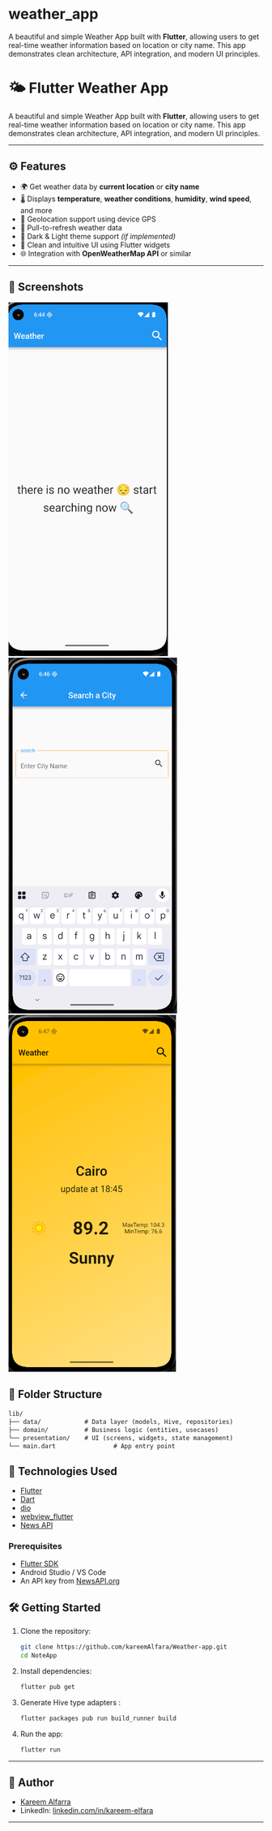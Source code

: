 # weather_app

A beautiful and simple Weather App built with **Flutter**, allowing users to get real-time weather information based on location or city name. This app demonstrates clean architecture, API integration, and modern UI principles.


# 🌤️ Flutter Weather App

A beautiful and simple Weather App built with **Flutter**, allowing users to get real-time weather information based on location or city name. This app demonstrates clean architecture, API integration, and modern UI principles.

---
## ⚙️ Features

- 🌍 Get weather data by **current location** or **city name**
- 🌡️ Displays **temperature**, **weather conditions**, **humidity**, **wind speed**, and more
- 📍 Geolocation support using device GPS
- 🔄 Pull-to-refresh weather data
- 🌙 Dark & Light theme support *(if implemented)*
- 🧭 Clean and intuitive UI using Flutter widgets
- 🌐 Integration with **OpenWeatherMap API** or similar

---

## 📱 Screenshots

![Home Screen](assets/screenshots/homepage.png)
![searching View](assets/screenshots/searchpage.png)
![weather View](assets/screenshots/weatherpage.png)

## 📂 Folder Structure

```plaintext
lib/
├── data/            # Data layer (models, Hive, repositories)
├── domain/          # Business logic (entities, usecases)
└── presentation/    # UI (screens, widgets, state management)
└── main.dart                # App entry point
```

## 🧰 Technologies Used

- [Flutter](https://flutter.dev/)
- [Dart](https://dart.dev/)
- [dio](https://pub.dev/packages/dio)
- [webview_flutter](https://pub.dev/packages/webview_flutter) 
- [News API](https://newsapi.org/)

### Prerequisites

- [Flutter SDK](https://flutter.dev/docs/get-started/install)
- Android Studio / VS Code
- An API key from [NewsAPI.org](https://newsapi.org/) 
## 🛠️ Getting Started

1. Clone the repository:
   ```bash
   git clone https://github.com/kareemAlfara/Weather-app.git
   cd NoteApp
   ```

2. Install dependencies:
   ```bash
   flutter pub get
   ```

3. Generate Hive type adapters :
   ```bash
   flutter packages pub run build_runner build
   ```

4. Run the app:
   ```bash
   flutter run
   ```

---

## 👤 Author

- [Kareem Alfarra](https://github.com/kareemAlfara/)
- LinkedIn: [linkedin.com/in/kareem-elfara](https://www.linkedin.com/in/kareem-elfara-2aa767337/)

---
